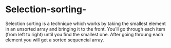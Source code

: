 # Selection-sorting-
Selection sorting is a technique  which works by taking the smallest element in an unsorted array and bringing it to the front.
You'll go through each item (from left to right) until you find the smallest one.
After going throung each element you will get a sorted sequencial array.
